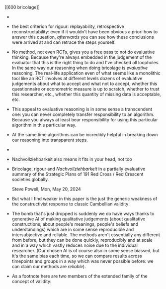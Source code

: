 
[[600 bricolage]]


-  

- the best criterion for rigour: replayability, retrospective reconstructability: even if it wouldn't have been obvious a priori how to answer this question, *afterwards* you can see how these conclusions were arrived at and can retrace the steps yourself.

- No method, not even RCTs, gives you a free pass to not do evaluative thinking. Because they're always embedded in the judgement of the evaluator that this is the right thing to do and I've checked all loopholes. In the same way our reasoning when doing bricolage is *evaluative* reasoning. The real-life application even of what seems like a monolithic tool like an RCT involves at different levels dozens of evaluative judgements about what to accept and what not to accept, whether this questionnaire or econometric measure is up to scratch, whether to trust this researcher, etc., whether this quantity of missing data is acceptable, etc. 

- This appeal to evaluative reasoning is in some sense a transcendent one: you can never completely transfer responsibility to an algorithm. Because you always at least bear responsibility for using this particular algorithm in this particular way.

- At the same time algorithms can be incredibly helpful in breaking down our reasoning into transparent steps.  

-  
- Nachvollziehbarkeit also means it fits in your head, not too 

- Bricolage, rigour and *Nachvollziehbarkeit* in a partially evaluative summary of the Strategic Plans of 191 Red Cross / Red Crescent societies globally. 

  Steve Powell, ﻿Mon, May 20, 2024﻿ 

- But what I find weaker in this paper is the just the generic weakness of the constructivist response to classic Cambellian validity: 

- The bomb that's just dropped is suddenly we do have ways thanks to generative AI of making qualitative judgements (about qualitative constructions, about people's meanings, people's beliefs and understandings) which are in some sense reproducible and intersubjective and reliable. The methods aren't essentially any different from before, but they can be done quickly, reproducibly and at scale and in a way which vastly reduces noise due to the individual researcher. (Our chosen AI is of course also in some sense biassed, but it's the same bias each time, so we can compare results across timepoints and groups in a way which was never possible before: we can claim our methods are *reliable*).

- As a footnote here are two members of the extended family of the concept of validity:
